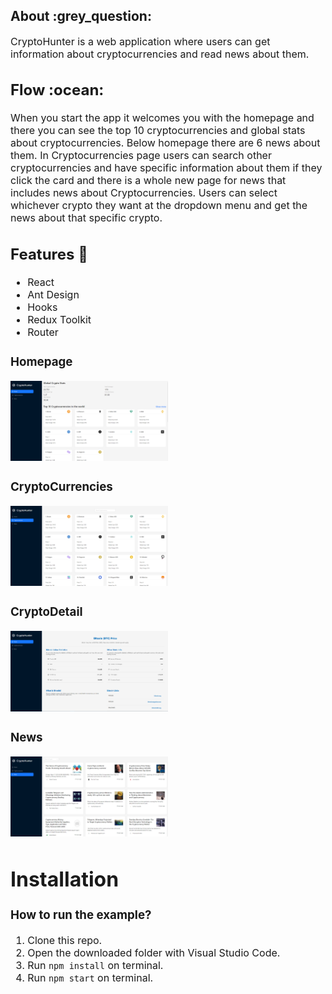 <h2>
  About :grey_question:
</h2>
<p><font size="3">
CryptoHunter is a web application where users can get information about cryptocurrencies and read news about them.
</p>
<h2>
  Flow :ocean:
</h2>
<p><font size="3">
  When you start the app it welcomes you with the homepage and there you can see the top 10 cryptocurrencies and global stats about cryptocurrencies. Below homepage there are 6 news about them. In Cryptocurrencies page users can search other cryptocurrencies and have specific information about them if they click the card and there is a whole new page for news that includes news about Cryptocurrencies. Users can select whichever crypto they want at the dropdown menu and get the news about that specific crypto. 
</p>
<h2>Features 📱</h2>
<ul>
  <li>React</li>
  <li>Ant Design</li>
  <li>Hooks</li>
  <li>Redux Toolkit</li>
  <li>Router</li>
</ul>
<h3>Homepage</h3>
<div>
    <img src="./public/images/image1.PNG" alt="image1" width="50%" height="20%">
</div>
<h3>CryptoCurrencies</h3>
<div>
    <img src="./public/images/image2.PNG" alt="image2" width="50%" height="20%">
</div>
<h3>CryptoDetail</h3>
<div>
    <img src="./public/images/image3.PNG" alt="image3" width="50%" height="20%">
</div>
<h3>News</h3>
<div>
    <img src="./public/images/image4.PNG" alt="image4" width="50%" height="20%">
</div>
<h1> Installation </h1>

### How to run the example?

1. Clone this repo.
2. Open the downloaded folder with Visual Studio Code.
3. Run `npm install` on terminal.
4. Run `npm start` on terminal.
